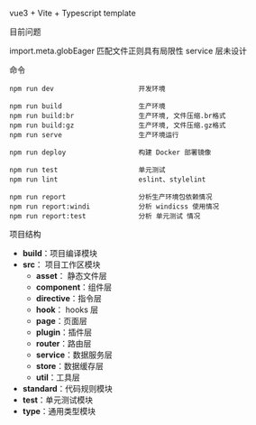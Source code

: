 vue3 + Vite + Typescript template

目前问题

import.meta.globEager 匹配文件正则具有局限性
service 层未设计

命令

```
npm run dev                     开发环境

npm run build                   生产环境
npm run build:br                生产环境, 文件压缩.br格式
npm run build:gz                生产环境, 文件压缩.gz格式
npm run serve                   生产环境运行

npm run deploy                  构建 Docker 部署镜像

npm run test                    单元测试
npm run lint                    eslint、stylelint

npm run report                  分析生产环境包依赖情况
npm run report:windi            分析 windicss 使用情况
npm run report:test             分析 单元测试 情况

```

项目结构

- **build**：项目编译模块
- **src**： 项目工作区模块
  - **asset**： 静态文件层
  - **component**：组件层
  - **directive**：指令层
  - **hook**： hooks 层
  - **page**：页面层
  - **plugin**：插件层
  - **router**：路由层
  - **service**：数据服务层
  - **store**：数据缓存层
  - **util**：工具层
- **standard**：代码规则模块
- **test**：单元测试模块
- **type**：通用类型模块
